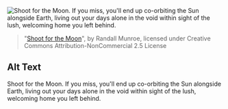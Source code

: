 ![Shoot for the Moon. If you miss, you'll end up co-orbiting the Sun alongside Earth, living out your days alone in the void within sight of the lush, welcoming home you left behind.](https://imgs.xkcd.com/comics/shoot_for_the_moon.png)
> "[Shoot for the Moon](https://xkcd.com/1291/)", by Randall Munroe, licensed under Creative Commons Attribution-NonCommercial 2.5 License

## Alt Text
Shoot for the Moon. If you miss, you'll end up co-orbiting the Sun alongside Earth, living out your days alone in the void within sight of the lush, welcoming home you left behind.
